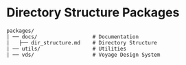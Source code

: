 # Directory Structure Packages

```
packages/
| ── docs/                  # Documentation
|   ├── dir_structure.md    # Directory Structure
| ── utils/                 # Utilities
| ── vds/                   # Voyage Design System

```